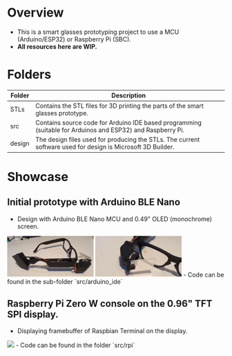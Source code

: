 # Overview
- This is a smart glasses prototyping project to use a MCU (Arduino/ESP32) or Raspberry Pi (SBC).
- **All resources here are WIP.**

# Folders
| Folder | Description
| -- | --
| STLs | Contains the STL files for 3D printing the parts of the smart glasses prototype.
| src | Contains source code for Arduino IDE based programming (suitable for Arduinos and ESP32) and Raspberry Pi.
| design | The design files used for producing the STLs. The current software used for design is Microsoft 3D Builder.

# Showcase
## Initial prototype with Arduino BLE Nano
- Design with Arduino BLE Nano MCU and 0.49" OLED (monochrome) screen.<br/>
<img src="showcase_2.jpg" style="width:200px">
<img src="showcase_3.jpg" style="width:200px">
- Code can be found in the sub-folder `src/arduino_ide`<br/>

## Raspberry Pi Zero W console on the 0.96" TFT SPI display.
- Displaying framebuffer of Raspbian Terminal on the display.
<img src="demo.gif">
- Code can be found in the folder `src/rpi`<br/>

